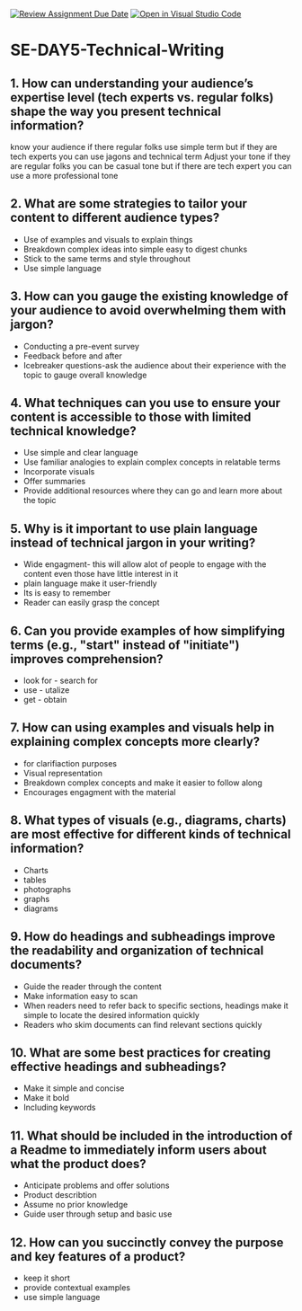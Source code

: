 [![Review Assignment Due Date](https://classroom.github.com/assets/deadline-readme-button-22041afd0340ce965d47ae6ef1cefeee28c7c493a6346c4f15d667ab976d596c.svg)](https://classroom.github.com/a/zsAR-pyY)
[![Open in Visual Studio Code](https://classroom.github.com/assets/open-in-vscode-2e0aaae1b6195c2367325f4f02e2d04e9abb55f0b24a779b69b11b9e10269abc.svg)](https://classroom.github.com/online_ide?assignment_repo_id=16241400&assignment_repo_type=AssignmentRepo)
# SE-DAY5-Technical-Writing
## 1. How can understanding your audience’s expertise level (tech experts vs. regular folks) shape the way you present technical information?
know your audience if there regular folks use simple term but if they are tech experts you can use jagons and technical term
Adjust your tone if they are regular folks you can be casual tone but if there are tech expert you can use a more professional tone

## 2. What are some strategies to tailor your content to different audience types?
- Use of examples and visuals to explain things
- Breakdown complex ideas into simple easy to digest chunks
- Stick to the same terms and style throughout
- Use simple language
  
## 3. How can you gauge the existing knowledge of your audience to avoid overwhelming them with jargon?
- Conducting a pre-event survey
- Feedback before and after
- Icebreaker questions-ask the audience about their experience with the topic to gauge overall knowledge
  
## 4. What techniques can you use to ensure your content is accessible to those with limited technical knowledge?
- Use simple and clear language
- Use familiar analogies to explain complex concepts in relatable terms
- Incorporate visuals
- Offer summaries
- Provide additional resources where they can go and learn more about the topic
  

## 5. Why is it important to use plain language instead of technical jargon in your writing?
- Wide engagment- this will allow alot of people to engage with the content even those have little interest in it
- plain language make it user-friendly
- Its is easy to remember
- Reader can easily grasp the concept

## 6. Can you provide examples of how simplifying terms (e.g., "start" instead of "initiate") improves comprehension?
- look for - search for
- use - utalize
- get - obtain

## 7. How can using examples and visuals help in explaining complex concepts more clearly?
- for clarifiaction purposes
- Visual representation
- Breakdown complex concepts and make it easier to follow along
- Encourages engagment with the material

## 8. What types of visuals (e.g., diagrams, charts) are most effective for different kinds of technical information?
- Charts
- tables
- photographs
- graphs
- diagrams

## 9. How do headings and subheadings improve the readability and organization of technical documents?
- Guide the reader through the content
- Make information easy to scan
- When readers need to refer back to specific sections, headings make it simple to locate the desired information quickly
- Readers who skim documents can find relevant sections quickly
  
## 10. What are some best practices for creating effective headings and subheadings?
- Make it simple and concise
- Make it bold
- Including keywords

## 11. What should be included in the introduction of a Readme to immediately inform users about what the product does?
- Anticipate problems and offer solutions
- Product describtion
- Assume no prior knowledge
- Guide user through setup and basic use
  
## 12. How can you succinctly convey the purpose and key features of a product?
- keep it short
- provide contextual examples
- use simple language



